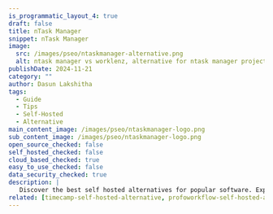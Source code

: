 ```yaml
---
is_programmatic_layout_4: true
draft: false
title: nTask Manager
snippet: nTask Manager
image:
  src: /images/pseo/ntaskmanager-alternative.png
  alt: ntask manager vs worklenz, alternative for ntask manager project managemet tool, task management, resource management, productivity, self-hosted
publishDate: 2024-11-21
category: ""
author: Dasun Lakshitha
tags:
  - Guide
  - Tips
  - Self-Hosted
  - Alternative
main_content_image: /images/pseo/ntaskmanager-logo.png
sub_content_image: /images/pseo/ntaskmanager-logo.png
open_source_checked: false
self_hosted_checked: false
cloud_based_checked: true
easy_to_use_checked: false
data_security_checked: true
description: |
   Discover the best self hosted alternatives for popular software. Explore our comprehensive guides and find the perfect solution for your needs today.
related: [timecamp-self-hosted-alternative, profoworkflow-self-hosted-alternative, asana-self-hosted-alternative, clickup-self-hosted-alternative]
---
```

